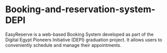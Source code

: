 # Booking-and-reservation-system-DEPI
EasyReserve is a web-based Booking System developed as part of the Digital Egypt Pioneers Initiative (DEPI) graduation project. It allows users to conveniently schedule and manage their appointments.
